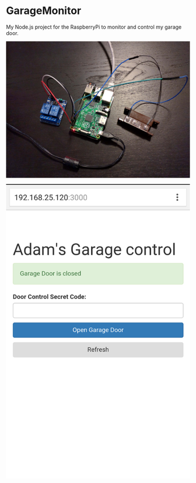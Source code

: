 # GarageMonitor
My Node.js project for the RaspberryPi to monitor and control my garage door.

![RaspberryPi Setup](https://raw.githubusercontent.com/AdamLJohnson/GarageMonitor/master/public/images/RaspberryPiSetup.jpg)

![Screenshot](https://raw.githubusercontent.com/AdamLJohnson/GarageMonitor/master/public/images/Screenshot.png)